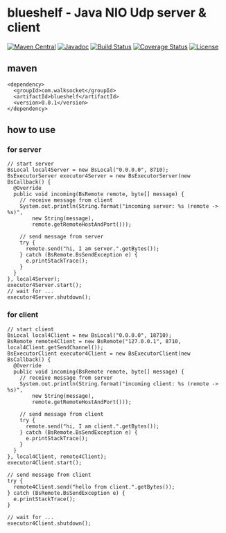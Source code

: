 # blueshelf - Java NIO Udp server & client 

[![Maven Central](https://maven-badges.herokuapp.com/maven-central/com.walksocket/blueshelf/badge.svg)](https://maven-badges.herokuapp.com/maven-central/com.walksocket/blueshelf)
[![Javadoc](https://javadoc-badge.appspot.com/com.walksocket/blueshelf.svg?label=javadoc)](https://javadoc-badge.appspot.com/com.walksocket/blueshelf)
[![Build Status](https://travis-ci.org/shigenobu/blueshelf.svg?branch=master)](https://travis-ci.org/shigenobu/blueshelf)
[![Coverage Status](https://coveralls.io/repos/github/shigenobu/blueshelf/badge.svg?branch=master)](https://coveralls.io/github/shigenobu/blueshelf?branch=master)
[![License](https://img.shields.io/badge/License-Apache%202.0-blue.svg)](https://opensource.org/licenses/Apache-2.0)

## maven

    <dependency>
      <groupId>com.walksocket</groupId>
      <artifactId>blueshelf</artifactId>
      <version>0.0.1</version>
    </dependency>

## how to use

### for server

    // start server
    BsLocal local4Server = new BsLocal("0.0.0.0", 8710);
    BsExecutorServer executor4Server = new BsExecutorServer(new BsCallback() {
      @Override
      public void incoming(BsRemote remote, byte[] message) {
        // receive message from client
        System.out.println(String.format("incoming server: %s (remote -> %s)",
            new String(message),
            remote.getRemoteHostAndPort()));

        // send message from server
        try {
          remote.send("hi, I am server.".getBytes());
        } catch (BsRemote.BsSendException e) {
          e.printStackTrace();
        }
      }
    }, local4Server);
    executor4Server.start();
    // wait for ...
    executor4Server.shutdown();

### for client

    // start client
    BsLocal local4Client = new BsLocal("0.0.0.0", 18710);
    BsRemote remote4Client = new BsRemote("127.0.0.1", 8710, local4Client.getSendChannel());
    BsExecutorClient executor4Client = new BsExecutorClient(new BsCallback() {
      @Override
      public void incoming(BsRemote remote, byte[] message) {
        // receive message from server
        System.out.println(String.format("incoming client: %s (remote -> %s)",
            new String(message),
            remote.getRemoteHostAndPort()));

        // send message from client
        try {
          remote.send("hi, I am client.".getBytes());
        } catch (BsRemote.BsSendException e) {
          e.printStackTrace();
        }
      }
    }, local4Client, remote4Client);
    executor4Client.start();

    // send message from client
    try {
      remote4Client.send("hello from client.".getBytes());
    } catch (BsRemote.BsSendException e) {
      e.printStackTrace();
    }
    
    // wait for ...
    executor4Client.shutdown();
